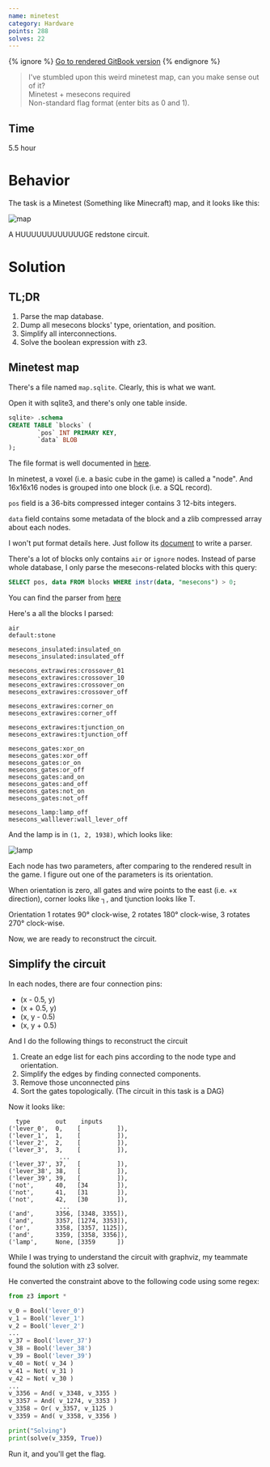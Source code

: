 ```yaml
---
name: minetest
category: Hardware
points: 288
solves: 22
---
```


{% ignore %}
[Go to rendered GitBook version](https://sasdf.cf/ctf/)
{% endignore %}

> I've stumbled upon this weird minetest map,
> can you make sense out of it?  
> Minetest + mesecons required  
> Non-standard flag format (enter bits as 0 and 1).


## Time
5.5 hour  


# Behavior
The task is a Minetest (Something like Minecraft) map, and it looks like this:

![map]({_files/map.png})

A HUUUUUUUUUUUUGE redstone circuit.


# Solution
## TL;DR
1. Parse the map database.
2. Dump all mesecons blocks' type, orientation, and position.
3. Simplify all interconnections.
4. Solve the boolean expression with z3.


## Minetest map
There's a file named `map.sqlite`.
Clearly, this is what we want.

Open it with sqlite3, and there's only one table inside.
```sql
sqlite> .schema
CREATE TABLE `blocks` (
        `pos` INT PRIMARY KEY,
        `data` BLOB
);
```

The file format is well documented in 
[here](https://github.com/minetest/minetest/blob/master/doc/world_format.txt#L208).

In minetest, a voxel (i.e. a basic cube in the game) is called a "node".
And 16x16x16 nodes is grouped into one block (i.e. a SQL record).

`pos` field is a 36-bits compressed integer contains 3 12-bits integers.

`data` field contains some metadata of the block and a zlib compressed array about each nodes.

I won't put format details here. Just follow its
[document](https://github.com/minetest/minetest/blob/master/doc/world_format.txt#L208)
to write a parser.

There's a lot of blocks only contains `air` or `ignore` nodes.
Instead of parse whole database, I only parse the mesecons-related blocks with this query:

```sql
SELECT pos, data FROM blocks WHERE instr(data, "mesecons") > 0;
```

You can find the parser from [here]([_files/todict.py])

Here's a all the blocks I parsed:
```
air
default:stone

mesecons_insulated:insulated_on
mesecons_insulated:insulated_off

mesecons_extrawires:crossover_01
mesecons_extrawires:crossover_10
mesecons_extrawires:crossover_on
mesecons_extrawires:crossover_off

mesecons_extrawires:corner_on
mesecons_extrawires:corner_off

mesecons_extrawires:tjunction_on
mesecons_extrawires:tjunction_off

mesecons_gates:xor_on
mesecons_gates:xor_off
mesecons_gates:or_on
mesecons_gates:or_off
mesecons_gates:and_on
mesecons_gates:and_off
mesecons_gates:not_on
mesecons_gates:not_off

mesecons_lamp:lamp_off
mesecons_walllever:wall_lever_off
```

And the lamp is in `(1, 2, 1938)`, which looks like:

![lamp]({_files/lamp.png})

Each node has two parameters,
after comparing to the rendered result in the game.
I figure out one of the parameters is its orientation.

When orientation is zero,
all gates and wire points to the east (i.e. +x direction),
corner looks like ┐,
and tjunction looks like T.

Orientation 1 rotates 90° clock-wise, 2 rotates 180° clock-wise, 3 rotates 270° clock-wise.

Now, we are ready to reconstruct the circuit.


## Simplify the circuit
In each nodes, there are four connection pins:
* (x - 0.5, y)
* (x + 0.5, y)
* (x, y - 0.5)
* (x, y + 0.5)

And I do the following things to reconstruct the circuit
1. Create an edge list for each pins according to the node type and orientation.
2. Simplify the edges by finding connected components.
3. Remove those unconnected pins
4. Sort the gates topologically. (The circuit in this task is a DAG)

Now it looks like:

```
  type       out    inputs
('lever_0',  0,    [          ]),
('lever_1',  1,    [          ]),
('lever_2',  2,    [          ]),
('lever_3',  3,    [          ]),
              ...
('lever_37', 37,   [          ]),
('lever_38', 38,   [          ]),
('lever_39', 39,   [          ]),
('not',      40,   [34        ]),
('not',      41,   [31        ]),
('not',      42,   [30        ]),
              ...
('and',      3356, [3348, 3355]),
('and',      3357, [1274, 3353]),
('or',       3358, [3357, 1125]),
('and',      3359, [3358, 3356]),
('lamp',     None, [3359      ])
```

While I was trying to understand the circuit with graphviz,
my teammate found the solution with z3 solver.

He converted the constraint above to the following code using some regex:
```python
from z3 import *

v_0 = Bool('lever_0')
v_1 = Bool('lever_1')
v_2 = Bool('lever_2')
...
v_37 = Bool('lever_37')
v_38 = Bool('lever_38')
v_39 = Bool('lever_39')
v_40 = Not( v_34 )
v_41 = Not( v_31 )
v_42 = Not( v_30 )
...
v_3356 = And( v_3348, v_3355 )
v_3357 = And( v_1274, v_3353 )
v_3358 = Or( v_3357, v_1125 )
v_3359 = And( v_3358, v_3356 )

print("Solving")
print(solve(v_3359, True))
```

Run it, and you'll get the flag.
